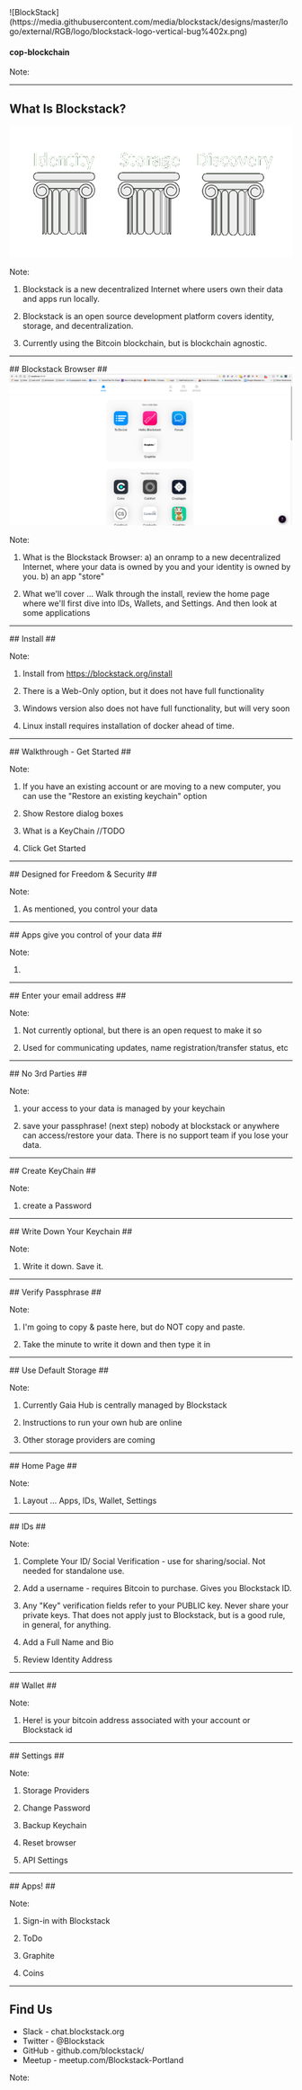 <section data-background="white">
![BlockStack](https://media.githubusercontent.com/media/blockstack/designs/master/logo/external/RGB/logo/blockstack-logo-vertical-bug%402x.png)


#### cop-blockchain

Note:

</section>

---

<section data-background="#270f34">

## What Is Blockstack? ##

<img src="pillars.png"/>

Note:
1) Blockstack is a new decentralized Internet where users own their data and apps run locally.

2) Blockstack is an open source development platform covers identity, storage, and decentralization.

3) Currently using the Bitcoin blockchain, but is blockchain agnostic.

</section>

---

<section data-background="#270f34">
## Blockstack Browser ##

<img src="browser.png" />

Note:

1) What is the Blockstack Browser: a) an onramp to a new decentralized Internet, where your data is owned by you and your identity is owned by you. b) an app "store"

2) What we'll cover ... Walk through the install, review the home page where we'll first dive into IDs, Wallets, and Settings.  And then look at some applications

</section>

---

<section data-background="#270f34">
## Install ##

Note:
1) Install from https://blockstack.org/install

2) There is a Web-Only option, but it does not have full functionality

3) Windows version also does not have full functionality, but will very soon

4) Linux install requires installation of docker ahead of time.

</section>

---

<section data-background="#270f34">
## Walkthrough - Get Started ##

Note:
1) If you have an existing account or are moving to a new computer, you can use the "Restore an existing keychain" option

2) Show Restore dialog boxes

3) What is a KeyChain //TODO

4) Click Get Started

</section>

---

<section data-background="#270f34">
## Designed for Freedom & Security ##

Note:

1) As mentioned, you control your data

</section>

---

<section data-background="#270f34">
## Apps give you control of your data ##

Note:

1)

</section>

---

<section data-background="#270f34">
## Enter your email address ##

Note:

1) Not currently optional, but there is an open request to make it so

2) Used for communicating updates, name registration/transfer status, etc

</section>

---

<section data-background="#270f34">
## No 3rd Parties ##

Note:

1) your access to your data is managed by your keychain

2) save your passphrase! (next step) nobody at blockstack or anywhere can access/restore your data.  There is no support team if you lose your data.

</section>

---

<section data-background="#270f34">
## Create KeyChain ##

Note:

1) create a Password

</section>

---

<section data-background="#270f34">
## Write Down Your Keychain ##

Note:

1) Write it down. Save it.

</section>

---

<section data-background="#270f34">
## Verify Passphrase ##

Note:

1) I'm going to copy & paste here, but do NOT copy and paste.

2) Take the minute to write it down and then type it in

</section>

---

<section data-background="#270f34">
## Use Default Storage ##

Note:

1) Currently Gaia Hub is centrally managed by Blockstack

2) Instructions to run your own hub are online

3) Other storage providers are coming


</section>

---

<section data-background="#270f34">
## Home Page ##

Note:

1) Layout ... Apps, IDs, Wallet, Settings

</section>

---

<section data-background="#270f34">
## IDs ##

Note:

1) Complete Your ID/ Social Verification - use for sharing/social. Not needed for standalone use.

2) Add a username - requires Bitcoin to purchase.  Gives you Blockstack ID.

3) Any "Key" verification fields refer to your PUBLIC key. Never share your private keys.  That does not apply just to Blockstack, but is a good rule, in general, for anything.

4) Add a Full Name and Bio

5) Review Identity Address

</section>

---

<section data-background="#270f34">
## Wallet ##

Note:

1) Here! is your bitcoin address associated with your account or Blockstack id

</section>

---

<section data-background="#270f34">
## Settings ##

Note:

1) Storage Providers

2) Change Password

3) Backup Keychain

4) Reset browser

5) API Settings

</section>

---

<section data-background="#270f34">
## Apps! ##

Note:

1) Sign-in with Blockstack

2) ToDo

3) Graphite

4) Coins


</section>

---

<section data-background="#270f34">

## Find Us ##

* Slack - chat.blockstack.org
* Twitter - <i class="fa fa-twitter" aria-hidden="true"></i>@Blockstack
* GitHub - github.com/blockstack/
* Meetup - meetup.com/Blockstack-Portland

Note:

</section>
